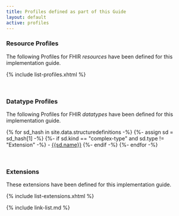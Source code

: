 ```yaml
---
title: Profiles defined as part of this Guide
layout: default
active: profiles
---
```

### Resource Profiles

The following Profiles for FHIR *resources* have been defined for this implementation guide.

{% include list-profiles.xhtml %}

<br />

### Datatype Profiles

The following Profiles for FHIR *datatypes* have been defined for this implementation guide.

{% for sd_hash in site.data.structuredefinitions -%}
  {%- assign sd = sd_hash[1] -%}
  {%- if sd.kind  == "complex-type" and sd.type != "Extension" -%}
    - [{{sd.name}}]({{sd.path}})
  {%- endif -%}
{%- endfor -%}

<br />

### Extensions

These extensions have been defined for this implementation guide.


{% include list-extensions.xhtml %}


{% include link-list.md %}

<br />
